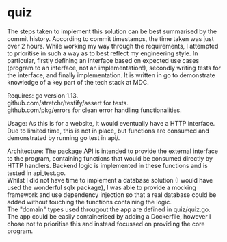 # quiz

The steps taken to implement this solution can be best summarised by the commit history. According to commit timestamps, the time taken was just over 2 hours. While working my way through the requirements, I attempted to prioritise in such a way as to best reflect my engineering style. In particular, firstly defining an interface based on expected use cases (program to an interface, not an implementation!), secondly writing tests for the interface, and finally implementation.
It is written in go to demonstrate knowledge of a key part of the tech stack at MDC.

Requires:
go version 1.13.  
github.com/stretchr/testify/assert for tests.  
github.com/pkg/errors for clean error handling functionalities.  

Usage:
As this is for a website, it would eventually have a HTTP interface. Due to limited time, this is not in place, but functions are consumed and demonstrated by running go test in api/.

Architecture:
The package API is intended to provide the external interface to the program, containing functions that would be consumed directly by HTTP handlers. Backend logic is implemented in these functions and is tested in api_test.go.  
Whilst I did not have time to implement a database solution (I would have used the wonderful sqlx package), I was able to provide a mocking framework and use dependency injection so that a real database could be added without touching the functions containing the logic.  
The "domain" types used througout the app are defined in quiz/quiz.go.  
The app could be easily containerised by adding a Dockerfile, however I chose not to prioritise this and instead focussed on providing the core program. 
